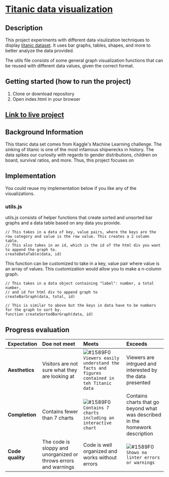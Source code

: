 # [Titanic data visualization](https://anisha7.github.io/titanicdata/)


## Description
This project experiments with different data visulization techniques to display [titanic dataset](https://www.kaggle.com/c/titanic/data). It uses bar graphs, tables, shapes, and more to better analyze the data provided.

The utils file consists of some general graph visualization functions that can be reused with different data values, given the correct format.

## Getting started (how to run the project)
1. Clone or download repository
2. Open index.html in your browser

## [Link to live project](https://anisha7.github.io/titanicdata/)


## Background Information
This titanic data set comes from Kaggle's Machine Learning challenge. The sinking of titanic is one of the most infamous shipwrecks in history. The data spikes our curiosity with regards to gender distributions, children on board, survival ratios, and more. Thus, this project focuses on 

## Implementation
You could reuse my implementation below if you like any of the visualizations. 


### utils.js
utils.js consists of helper functions that create sorted and unsorted bar graphs and a data table based on any data you provide. 

```
// This takes in a data of key, value pairs, where the keys are the row category and value is the row value. This creates a 2 column table.
// This also takes in an id, which is the id of the html div you want to append the graph to.
createDataTable(data, id)
```
This function can be customized to take in a key, value pair where value is an array of values. This customization would allow you to make a n-column graph.

```
// This takes in a data object containing "label": number, a total number,
// and id for html div to append graph to
createBarGraph(data, total, id)
```

```
// This is similar to above but the keys in data have to be numbers for the graph to sort by.
function createSortedBarGraph(data, id)
```

## Progress evaluation
| Expectation | Doe not meet | Meets | Exceeds |
|:-------------|:------------------|:----------------|:-----------------|
| **Aesthetics** | Visitors are not sure what they are looking at | ![#1589F0](https://placehold.it/15/1589F0/000000?text=+) `Viewers easily understand the facts and figures contained in teh Titanic data` | Viewers are intrgued and interested by the data presented |
| **Completion** | Contains fewer than 7 charts | ![#1589F0](https://placehold.it/15/1589F0/000000?text=+) `Contains 7 charts including an interactive chart` | Contains charts that go beyond what was described in the homework description |
| **Code quality** | The code is sloppy and unorganized or throws errors and warnings | Code is well organized and works without errors | ![#1589F0](https://placehold.it/15/1589F0/000000?text=+) `Shows no linter errors or warnings` |